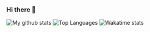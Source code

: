 ### Hi there 👋

![My github stats](https://github-readme-stats.vercel.app/api?username=chermenin&show_icons=true&include_all_commits=true&hide_border=true&title_color=24292e)
![Top Languages](https://github-readme-stats.vercel.app/api/top-langs/?username=chermenin&layout=compact&langs_count=8&hide_border=true&title_color=24292e)
![Wakatime stats](https://github-readme-stats.vercel.app/api/wakatime?username=chermenin&hide_border=true&title_color=24292e)

<!--
**chermenin/chermenin** is a ✨ _special_ ✨ repository because its `README.md` (this file) appears on your GitHub profile.

Here are some ideas to get you started:

- 🔭 I’m currently working on ...
- 🌱 I’m currently learning ...
- 👯 I’m looking to collaborate on ...
- 🤔 I’m looking for help with ...
- 💬 Ask me about ...
- 📫 How to reach me: ...
- 😄 Pronouns: ...
- ⚡ Fun fact: ...
-->
